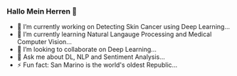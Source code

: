 ### Hallo Mein Herren 👋

- 🔭 I’m currently working on Detecting Skin Cancer using Deep Learning...
- 🌱 I’m currently learning Natural Langauge Processing and Medical Computer Vision...
- 👯 I’m looking to collaborate on Deep Learning...
- 💬 Ask me about DL, NLP and Sentiment Analysis...
- ⚡ Fun fact: San Marino is the world's oldest Republic...
